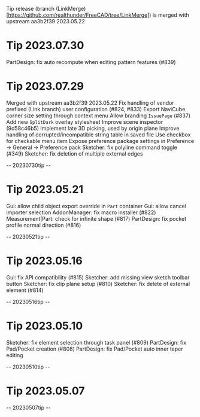 Tip release (branch (LinkMerge)[https://github.com/realthunder/FreeCAD/tree/LinkMerge]) is merged with upstream aa3b2f39 2023.05.22

# Tip 2023.07.30

PartDesign: fix auto recompute when editing pattern features (#839)

# Tip 2023.07.29

Merged with upstream aa3b2f39 2023.05.22
Fix handling of vendor prefixed (Link branch) user configuration (#824, #833)
Export NaviCube corner size setting through context menu
Allow branding `IssuePage` (#837)
Add new `SplitDark` overlay stylesheet
Improve scene inspector (9d58c46b5)
Implement late 3D picking, used by origin plane
Improve handling of corrupted/incompatible string table in saved file
Use checkbox for checkable menu item
Expose preference package settings in Preference -> General -> Preference pack
Sketcher: fix polyline command toggle (#349)
Sketcher: fix deletion of multiple external edges

-- 20230730tip --

# Tip 2023.05.21

Gui: allow child object export override in `Part` container
Gui: allow cancel importer selection
AddonManager: fix macro installer (#822)
Measurement|Part: check for infinite shape (#817)
PartDesign: fix pocket profile normal direction (#816)

-- 20230521tip --

# Tip 2023.05.16

Gui: fix API compatibility (#815)
Sketcher: add missing view sketch toolbar button
Sketcher: fix clip plane setup (#810)
Sketcher: fix delete of external element (#814)

-- 20230516tip --

# Tip 2023.05.10

Sketcher: fix element selection through task panel (#809)
PartDesign: fix Pad/Pocket creation (#808)
PartDesign: fix Pad/Pocket auto inner taper editing

-- 20230510tip --

# Tip 2023.05.07


-- 20230507tip --


